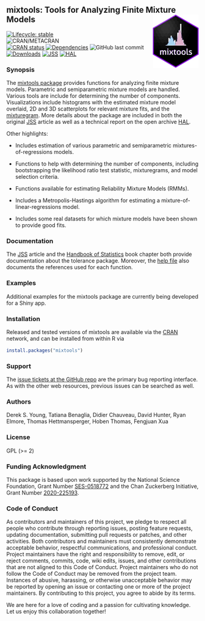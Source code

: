 ## mixtools: Tools for Analyzing Finite Mixture Models	<a href='https://github.com/dsy109/mixtools'><img src='man/figures/mixtools.png' align="right" height="138.5" /></a>

[![Lifecycle: stable](https://img.shields.io/badge/lifecycle-stable-brightgreen.svg)](https://lifecycle.r-lib.org/articles/stages.html#stable)	
![CRAN/METACRAN](https://img.shields.io/cran/l/mixtools)	
[![CRAN status](https://www.r-pkg.org/badges/version/mixtools)](https://CRAN.R-project.org/package=mixtools)
[![Dependencies](https://tinyverse.netlify.com/badge/mixtools)](https://cran.r-project.org/package=mixtools)
![GitHub last commit](https://img.shields.io/github/last-commit/dsy109/mixtools)
[![Downloads](https://cranlogs.r-pkg.org/badges/mixtools?color=brightgreen)](https://www.r-pkg.org/pkg/mixtools)
[![JSS](https://img.shields.io/badge/JSS-10.18637%2Fjss.v032.i06-brightgreen)](https://www.jstatsoft.org/article/view/v032i06)
[![HAL](https://img.shields.io/badge/hal-00717545-brightgreen)](https://hal.archives-ouvertes.fr/hal-00717545/document)

### Synopsis

The [mixtools package](https://cran.r-project.org/package=mixtools) provides functions for analyzing finite mixture models.  Parametric and semiparametric mixture models are handled.  Various tools are include for determining the number of components.   Visualizations include histograms with the estimated mixture model overlaid, 2D and 3D scatterplots for relevant mixture fits, and the [mixturegram](https://doi.org/10.1080/10618600.2017.1398093).    More details about the package are included in both the original [JSS](https://www.jstatsoft.org/article/view/v032i06) article as well as a technical report on the open archive [HAL](https://hal.archives-ouvertes.fr/hal-00717545/document).

Other highlights:

- Includes estimation of various parametric and semiparametric mixtures-of-regressions models.

- Functions to help with determining the number of components, including bootstrapping the likelihood ratio test statistic, mixturegrams, and model selection criteria.

- Functions available for estimating Reliability Mixture Models (RMMs).

- Includes a Metropolis-Hastings algorithm for estimating a mixture-of-linear-regressions model.

- Includes some real datasets for which mixture models have been shown to provide good fits.

### Documentation

The [JSS](https://dx.doi.org/10.18637/jss.v036.i05) article and the [Handbook of Statistics](https://doi.org/10.1016/B978-0-444-63431-3.00008-5) book chapter both provide documentation about the tolerance package.  Moreover, the [help file](https://CRAN.R-project.org/package=tolerance) also documents the references used for each function.

### Examples

Additional examples for the mixtools package are currently being developed for a Shiny app.

### Installation

Released and tested versions of mixtools are available via the
[CRAN](https://cran.r-project.org) network, and can be installed from within R via

```R
install.packages("mixtools")
```

### Support

The [issue tickets at the GitHub repo](https://github.com/dsy109/mixtools/issues)
are the primary bug reporting interface.  As with the other web resources,
previous issues can be searched as well.

### Authors

Derek S. Young, Tatiana Benaglia, Didier Chauveau, David Hunter, Ryan Elmore, Thomas Hettmansperger, Hoben Thomas, Fengjuan Xua

### License

GPL (>= 2)

### Funding Acknowledgment

This package is based upon work supported by the National Science Foundation, Grant Number [SES-0518772](https://www.nsf.gov/awardsearch/showAward?AWD_ID=0518772) and the Chan Zuckerberg Initiative, Grant Number [2020-225193](https://chanzuckerberg.com/eoss/proposals/enhancing-usability-of-mixtools-and-tolerance-for-the-biomedical-community/).

### Code of Conduct

As contributors and maintainers of this project, we pledge to respect all people who 
contribute through reporting issues, posting feature requests, updating documentation, 
submitting pull requests or patches, and other activities.  Both contributors and 
maintainers must consistently demonstrate acceptable behavior, respectful communications, 
and professional conduct.  Project maintainers have the right and responsibility to remove, 
edit, or reject comments, commits, code, wiki edits, issues, and other contributions that 
are not aligned to this Code of Conduct.  Project maintainers who do not follow the 
Code of Conduct may be removed from the project team.  Instances of abusive, harassing, 
or otherwise unacceptable behavior may be reported by opening an issue or contacting one 
or more of the project maintainers.  By contributing to this project, you agree to abide 
by its terms.

We are here for a love of coding and a passion for cultivating knowledge.  Let us enjoy 
this collaboration together!


